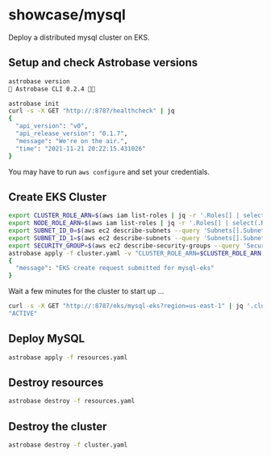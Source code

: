# showcase/mysql

Deploy a distributed mysql cluster on EKS.

## Setup and check Astrobase versions

```sh
astrobase version
🚀 Astrobase CLI 0.2.4 🧑‍🚀
```

```sh
astrobase init
curl -s -X GET "http://:8787/healthcheck" | jq
{
  "api_version": "v0",
  "api_release_version": "0.1.7",
  "message": "We're on the air.",
  "time": "2021-11-21 20:22:15.431026"
}
```

You may have to run `aws configure` and set your credentials.

## Create EKS Cluster

```sh
export CLUSTER_ROLE_ARN=$(aws iam list-roles | jq -r '.Roles[] | select(.RoleName == "AstrobaseEKSRole") | .Arn')
export NODE_ROLE_ARN=$(aws iam list-roles | jq -r '.Roles[] | select(.RoleName == "AstrobaseEKSNodegroupRole") | .Arn')
export SUBNET_ID_0=$(aws ec2 describe-subnets --query 'Subnets[].SubnetId[]' | jq -r '.[0]')
export SUBNET_ID_1=$(aws ec2 describe-subnets --query 'Subnets[].SubnetId[]' | jq -r '.[1]')
export SECURITY_GROUP=$(aws ec2 describe-security-groups --query 'SecurityGroups[].GroupId' | jq -r '.[0]')
astrobase apply -f cluster.yaml -v "CLUSTER_ROLE_ARN=$CLUSTER_ROLE_ARN NODE_ROLE_ARN=$NODE_ROLE_ARN SUBNET_ID_0=$SUBNET_ID_0 SUBNET_ID_1=$SUBNET_ID_1 SECURITY_GROUP=$SECURITY_GROUP"
{
  "message": "EKS create request submitted for mysql-eks"
}
```

Wait a few minutes for the cluster to start up ...

```sh
curl -s -X GET "http://:8787/eks/mysql-eks?region=us-east-1" | jq '.cluster.status'
"ACTIVE"
```

## Deploy MySQL

```sh
astrobase apply -f resources.yaml
```

## Destroy resources

```sh
astrobase destroy -f resources.yaml
```

## Destroy the cluster

```sh
astrobase destroy -f cluster.yaml
```
